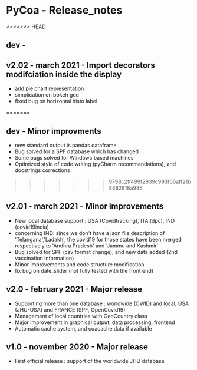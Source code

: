 # PyCoa - Release_notes

<<<<<<< HEAD
## dev - 
## v2.02 - march 2021 - Import decorators modifciation inside the display
- add pie chart representation
- simplication on bokeh geo
- fixed bug on horizontal histo label

=======
## dev - Minor improvments
- new standard output is pandas dataframe
- Bug solved for a SPF database which has changed
- Some bugs solved for Windows based machines
- Optimized style of code writing (pyCharm recommandations), and docstrings corrections
>>>>>>> 9798c2ff499f2939c993f66aff21b8882818a986

## v2.01 - march 2021 - Minor improvements
- New local database support : USA (Covidtracking), ITA (dpc), IND (covid19india)
- concerning IND: since we don't have a json file description of 'Telangana','Ladakh',
the covid19 for those states have been merged respectively to 'Andhra Pradesh' and
'Jammu and Kashmir'
- Bug solved for SPF (csv format change), and new data added (2nd vaccination information)
- Minor improvements and code structure modification
- fix bug on date_slider (not fully tested with the front end)

## v2.0 - february 2021 - Major release 
- Supporting more than one database : worldwide (OWID) and local, USA (JHU-USA) and FRANCE (SPF, OpenCovid19)
- Management of local countries with GeoCountry class
- Major improvement in graphical output, data processing, frontend
- Automatic cache system, and coacache data if available

## v1.0 - november 2020 - Major release
- First official release : support of the worldwide JHU database
